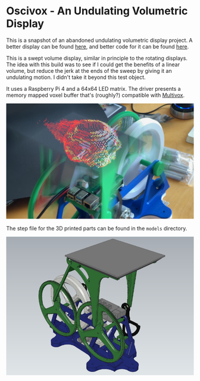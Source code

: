 Oscivox - An Undulating Volumetric Display
==========================================

This is a snapshot of an abandoned undulating volumetric display project. A better display can be found [here](https://github.com/AncientJames/VortexParts), and better code for it can be found [here](https://github.com/AncientJames/multivox).

This is a swept volume display, similar in principle to the rotating displays. The idea with this build was to see if I could get the benefits of a linear volume, but reduce the jerk at the ends of the sweep by giving it an undulating motion. I didn't take it beyond this test object.

It uses a Raspberry Pi 4 and a 64x64 LED matrix. The driver presents a memory mapped voxel buffer that's (roughly?) compatible with [Multivox](https://github.com/AncientJames/multivox).


![Oscivox displaying a voxel image](images/oscivox.jpg)


The step file for the 3D printed parts can be found in the `models` directory. 

![A CAD image of the Oscivox assembly](images/stepfile.jpg)
